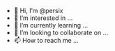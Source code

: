 - 👋 Hi, I’m @persix
- 👀 I’m interested in ...
- 🌱 I’m currently learning ...
- 💞️ I’m looking to collaborate on ...
- 📫 How to reach me ...

<!---
persix/persix is a ✨ special ✨ repository because its `README.md` (this file) appears on your GitHub profile.
You can click the Preview link to take a look at your changes.
--->
